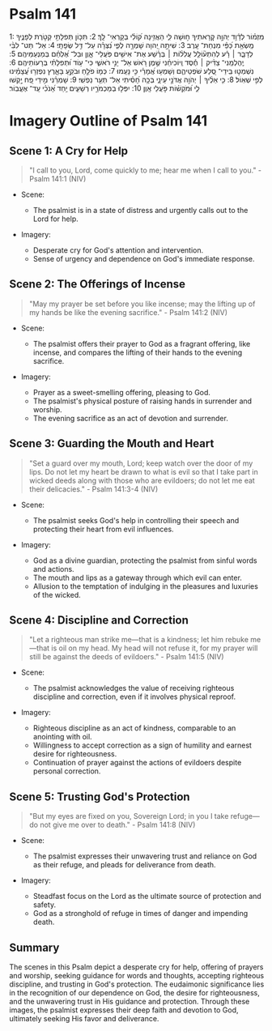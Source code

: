 # Psalm 141
1: מִזְמ֗וֹר לְדָ֫וִ֥ד יְהוָ֣ה קְ֭רָאתִיךָ ח֣וּשָׁה לִּ֑י הַאֲזִ֥ינָה ק֝וֹלִ֗י בְּקָרְאִי־ לָֽךְ׃
2: תִּכּ֤וֹן תְּפִלָּתִ֣י קְטֹ֣רֶת לְפָנֶ֑יךָ מַֽשְׂאַ֥ת כַּ֝פַּ֗י מִנְחַת־ עָֽרֶב׃
3: שִׁיתָ֣ה יְ֭הוָה שָׁמְרָ֣ה לְפִ֑י נִ֝צְּרָ֗ה עַל־ דַּ֥ל שְׂפָתָֽי׃
4: אַל־ תַּט־ לִבִּ֨י לְדָבָ֪ר ׀ רָ֡ע לְהִתְע֘וֹלֵ֤ל עֲלִל֨וֹת ׀ בְּרֶ֗שַׁע אֶת־ אִישִׁ֥ים פֹּֽעֲלֵי־ אָ֑וֶן וּבַל־ אֶ֝לְחַ֗ם בְּמַנְעַמֵּיהֶֽם׃
5: יֶֽהֶלְמֵֽנִי־ צַדִּ֨יק ׀ חֶ֡סֶד וְֽיוֹכִיחֵ֗נִי שֶׁ֣מֶן רֹ֭אשׁ אַל־ יָנִ֣י רֹאשִׁ֑י כִּי־ ע֥וֹד וּ֝תְפִלָּתִ֗י בְּרָעוֹתֵיהֶֽם׃
6: נִשְׁמְט֣וּ בִֽידֵי־ סֶ֭לַע שֹׁפְטֵיהֶ֑ם וְשָׁמְע֥וּ אֲ֝מָרַ֗י כִּ֣י נָעֵֽמוּ׃
7: כְּמ֤וֹ פֹלֵ֣חַ וּבֹקֵ֣עַ בָּאָ֑רֶץ נִפְזְר֥וּ עֲ֝צָמֵ֗ינוּ לְפִ֣י שְׁאֽוֹל׃
8: כִּ֤י אֵלֶ֨יךָ ׀ יְהֹוִ֣ה אֲדֹנָ֣י עֵינָ֑י בְּכָ֥ה חָ֝סִ֗יתִי אַל־ תְּעַ֥ר נַפְשִֽׁי׃
9: שָׁמְרֵ֗נִי מִ֣ידֵי פַ֭ח יָ֣קְשׁוּ לִ֑י וּ֝מֹקְשׁ֗וֹת פֹּ֣עֲלֵי אָֽוֶן׃
10: יִפְּל֣וּ בְמַכְמֹרָ֣יו רְשָׁעִ֑ים יַ֥חַד אָ֝נֹכִ֗י עַֽד־ אֶעֱבֽוֹר׃

# Imagery Outline of Psalm 141

## Scene 1: A Cry for Help

> "I call to you, Lord, come quickly to me; hear me when I call to you." - Psalm 141:1 (NIV)

- Scene:
  - The psalmist is in a state of distress and urgently calls out to the Lord for help.

- Imagery:
  - Desperate cry for God's attention and intervention.
  - Sense of urgency and dependence on God's immediate response.

## Scene 2: The Offerings of Incense

> "May my prayer be set before you like incense; may the lifting up of my hands be like the evening sacrifice." - Psalm 141:2 (NIV)

- Scene:
  - The psalmist offers their prayer to God as a fragrant offering, like incense, and compares the lifting of their hands to the evening sacrifice.

- Imagery:
  - Prayer as a sweet-smelling offering, pleasing to God.
  - The psalmist's physical posture of raising hands in surrender and worship.
  - The evening sacrifice as an act of devotion and surrender.

## Scene 3: Guarding the Mouth and Heart

> "Set a guard over my mouth, Lord; keep watch over the door of my lips. Do not let my heart be drawn to what is evil so that I take part in wicked deeds along with those who are evildoers; do not let me eat their delicacies." - Psalm 141:3-4 (NIV)

- Scene:
  - The psalmist seeks God's help in controlling their speech and protecting their heart from evil influences.

- Imagery:
  - God as a divine guardian, protecting the psalmist from sinful words and actions.
  - The mouth and lips as a gateway through which evil can enter.
  - Allusion to the temptation of indulging in the pleasures and luxuries of the wicked.

## Scene 4: Discipline and Correction

> "Let a righteous man strike me—that is a kindness; let him rebuke me—that is oil on my head. My head will not refuse it, for my prayer will still be against the deeds of evildoers." - Psalm 141:5 (NIV)

- Scene:
  - The psalmist acknowledges the value of receiving righteous discipline and correction, even if it involves physical reproof.

- Imagery:
  - Righteous discipline as an act of kindness, comparable to an anointing with oil.
  - Willingness to accept correction as a sign of humility and earnest desire for righteousness.
  - Continuation of prayer against the actions of evildoers despite personal correction.

## Scene 5: Trusting God's Protection

> "But my eyes are fixed on you, Sovereign Lord; in you I take refuge—do not give me over to death." - Psalm 141:8 (NIV)

- Scene:
  - The psalmist expresses their unwavering trust and reliance on God as their refuge, and pleads for deliverance from death.

- Imagery:
  - Steadfast focus on the Lord as the ultimate source of protection and safety.
  - God as a stronghold of refuge in times of danger and impending death.

## Summary

The scenes in this Psalm depict a desperate cry for help, offering of prayers and worship, seeking guidance for words and thoughts, accepting righteous discipline, and trusting in God's protection. The eudaimonic significance lies in the recognition of our dependence on God, the desire for righteousness, and the unwavering trust in His guidance and protection. Through these images, the psalmist expresses their deep faith and devotion to God, ultimately seeking His favor and deliverance.